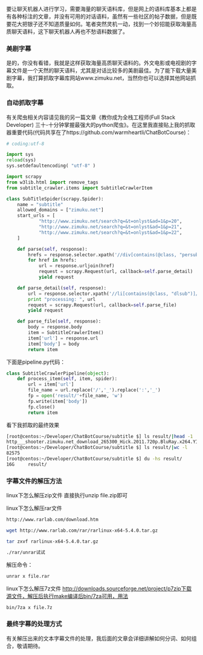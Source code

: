 要让聊天机器人进行学习，需要海量的聊天语料库，但是网上的语料库基本上都是有各种标注的文章，并没有可用的对话语料，虽然有一些社区的帖子数据，但是既要花大把银子还不知道质量如何。笔者突然灵机一动，找到一个妙招能获取海量高质聊天语料，这下聊天机器人再也不愁语料数据了。 

 


### 美剧字幕
是的，你没有看错，我就是这样获取海量高质聊天语料的。外文电影或电视剧的字幕文件是一个天然的聊天语料，尤其是对话比较多的美剧最佳。为了能下载大量美剧字幕，我打算抓取字幕库网站www.zimuku.net，当然你也可以选择其他网站抓取。

 

### 自动抓取字幕
有关爬虫相关内容请见我的另一篇文章《教你成为全栈工程师(Full Stack Developer) 三十-十分钟掌握最强大的python爬虫》。在这里我直接贴上我的抓取器重要代码(代码共享在了https://github.com/warmheartli/ChatBotCourse)：
```python
# coding:utf-8

import sys
reload(sys)
sys.setdefaultencoding( "utf-8" )

import scrapy
from w3lib.html import remove_tags
from subtitle_crawler.items import SubtitleCrawlerItem

class SubTitleSpider(scrapy.Spider):
    name = "subtitle"
    allowed_domains = ["zimuku.net"]
    start_urls = [
            "http://www.zimuku.net/search?q=&t=onlyst&ad=1&p=20",
            "http://www.zimuku.net/search?q=&t=onlyst&ad=1&p=21",
            "http://www.zimuku.net/search?q=&t=onlyst&ad=1&p=22",
    ]

    def parse(self, response):
        hrefs = response.selector.xpath('//div[contains(@class, "persub")]/h1/a/@href').extract()
        for href in hrefs:
            url = response.urljoin(href)
            request = scrapy.Request(url, callback=self.parse_detail)
            yield request

    def parse_detail(self, response):
        url = response.selector.xpath('//li[contains(@class, "dlsub")]/div/a/@href').extract()[0]
        print "processing: ", url
        request = scrapy.Request(url, callback=self.parse_file)
        yield request

    def parse_file(self, response):
        body = response.body
        item = SubtitleCrawlerItem()
        item['url'] = response.url
        item['body'] = body
        return item
``` 

下面是pipeline.py代码：

```py
class SubtitleCrawlerPipeline(object):
    def process_item(self, item, spider):
        url = item['url']
        file_name = url.replace('/','_').replace(':','_')
        fp = open('result/'+file_name, 'w')
        fp.write(item['body'])
        fp.close()
        return item
``` 
看下我抓取的最终效果
```sh
[root@centos:~/Developer/ChatBotCourse/subtitle $] ls result/|head -1
http___shooter.zimuku.net_download_265300_Hick.2011.720p.BluRay.x264.YIFY.rar
[root@centos:~/Developer/ChatBotCourse/subtitle $] ls result/|wc -l
82575
[root@centos:~/Developer/ChatBotCourse/subtitle $] du -hs result/
16G   	result/
```


 

### 字幕文件的解压方法
linux下怎么解压zip文件
直接执行unzip file.zip即可

 

linux下怎么解压rar文件
```sh
http://www.rarlab.com/download.htm

wget http://www.rarlab.com/rar/rarlinux-x64-5.4.0.tar.gz

tar zxvf rarlinux-x64-5.4.0.tar.gz

./rar/unrar试试
```
解压命令：
```sh
unrar x file.rar
```

linux下怎么解压7z文件
http://downloads.sourceforge.net/project/p7zip下载源文件，解压后执行make编译后bin/7za可用，用法

```sh
bin/7za x file.7z
```

### 最终字幕的处理方式
有关解压出来的文本字幕文件的处理，我后面的文章会详细讲解如何分词、如何组合，敬请期待。